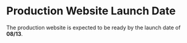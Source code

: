 # Production Website Launch Date

The production website is expected to be ready by the launch date of **08/13**.